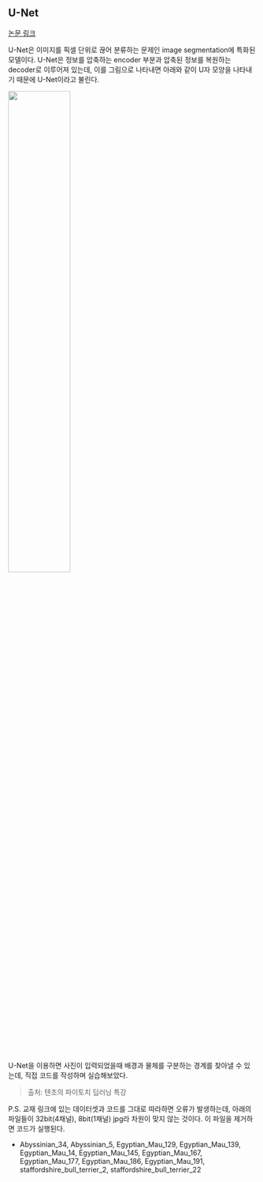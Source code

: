 ## U-Net

[논문 링크](https://arxiv.org/abs/1505.04597)

U-Net은 이미지를 픽셀 단위로 끊어 분류하는 문제인 image segmentation에 특화된 모델이다. U-Net은 정보를 압축하는 encoder 부분과 압축된 정보를 복원하는 decoder로 이루어져 있는데, 이를 그림으로 나타내면 아래와 같이 U자 모양을 나타내기 때문에 U-Net이라고 불린다.

<img src="https://github.com/mathdoyun/U-Net/assets/135238974/77b2a875-5b00-4a45-9a0a-992c52ac75c3" width="50%" height="50%"/>

U-Net을 이용하면 사진이 입력되었을때 배경과 물체를 구분하는 경계를 찾아낼 수 있는데, 직접 코드를 작성하며 실습해보았다.

> 출처: 텐초의 파이토치 딥러닝 특강

P.S. 교재 링크에 있는 데이터셋과 코드를 그대로 따라하면 오류가 발생하는데, 아래의 파일들이 32bit(4채널), 8bit(1채널) jpg라 차원이 맞지 않는 것이다. 이 파일을 제거하면 코드가 실행된다.

- Abyssinian_34, Abyssinian_5, Egyptian_Mau_129, Egyptian_Mau_139, Egyptian_Mau_14, Egyptian_Mau_145, Egyptian_Mau_167, Egyptian_Mau_177, Egyptian_Mau_186, Egyptian_Mau_191, staffordshire_bull_terrier_2, staffordshire_bull_terrier_22
